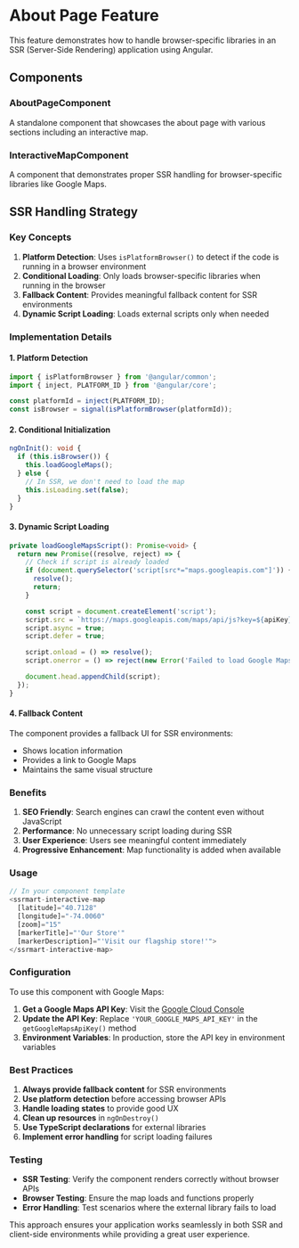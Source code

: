 # About Page Feature

This feature demonstrates how to handle browser-specific libraries in an SSR (Server-Side Rendering) application using Angular.

## Components

### AboutPageComponent

A standalone component that showcases the about page with various sections including an interactive map.

### InteractiveMapComponent

A component that demonstrates proper SSR handling for browser-specific libraries like Google Maps.

## SSR Handling Strategy

### Key Concepts

1. **Platform Detection**: Uses `isPlatformBrowser()` to detect if the code is running in a browser environment
2. **Conditional Loading**: Only loads browser-specific libraries when running in the browser
3. **Fallback Content**: Provides meaningful fallback content for SSR environments
4. **Dynamic Script Loading**: Loads external scripts only when needed

### Implementation Details

#### 1. Platform Detection

```typescript
import { isPlatformBrowser } from '@angular/common';
import { inject, PLATFORM_ID } from '@angular/core';

const platformId = inject(PLATFORM_ID);
const isBrowser = signal(isPlatformBrowser(platformId));
```

#### 2. Conditional Initialization

```typescript
ngOnInit(): void {
  if (this.isBrowser()) {
    this.loadGoogleMaps();
  } else {
    // In SSR, we don't need to load the map
    this.isLoading.set(false);
  }
}
```

#### 3. Dynamic Script Loading

```typescript
private loadGoogleMapsScript(): Promise<void> {
  return new Promise((resolve, reject) => {
    // Check if script is already loaded
    if (document.querySelector('script[src*="maps.googleapis.com"]')) {
      resolve();
      return;
    }

    const script = document.createElement('script');
    script.src = `https://maps.googleapis.com/maps/api/js?key=${apiKey}&libraries=places`;
    script.async = true;
    script.defer = true;

    script.onload = () => resolve();
    script.onerror = () => reject(new Error('Failed to load Google Maps API'));

    document.head.appendChild(script);
  });
}
```

#### 4. Fallback Content

The component provides a fallback UI for SSR environments:

- Shows location information
- Provides a link to Google Maps
- Maintains the same visual structure

### Benefits

1. **SEO Friendly**: Search engines can crawl the content even without JavaScript
2. **Performance**: No unnecessary script loading during SSR
3. **User Experience**: Users see meaningful content immediately
4. **Progressive Enhancement**: Map functionality is added when available

### Usage

```typescript
// In your component template
<ssrmart-interactive-map
  [latitude]="40.7128"
  [longitude]="-74.0060"
  [zoom]="15"
  [markerTitle]="'Our Store'"
  [markerDescription]="'Visit our flagship store!'">
</ssrmart-interactive-map>
```

### Configuration

To use this component with Google Maps:

1. **Get a Google Maps API Key**: Visit the [Google Cloud Console](https://console.cloud.google.com/)
2. **Update the API Key**: Replace `'YOUR_GOOGLE_MAPS_API_KEY'` in the `getGoogleMapsApiKey()` method
3. **Environment Variables**: In production, store the API key in environment variables

### Best Practices

1. **Always provide fallback content** for SSR environments
2. **Use platform detection** before accessing browser APIs
3. **Handle loading states** to provide good UX
4. **Clean up resources** in `ngOnDestroy()`
5. **Use TypeScript declarations** for external libraries
6. **Implement error handling** for script loading failures

### Testing

- **SSR Testing**: Verify the component renders correctly without browser APIs
- **Browser Testing**: Ensure the map loads and functions properly
- **Error Handling**: Test scenarios where the external library fails to load

This approach ensures your application works seamlessly in both SSR and client-side environments while providing a great user experience.
